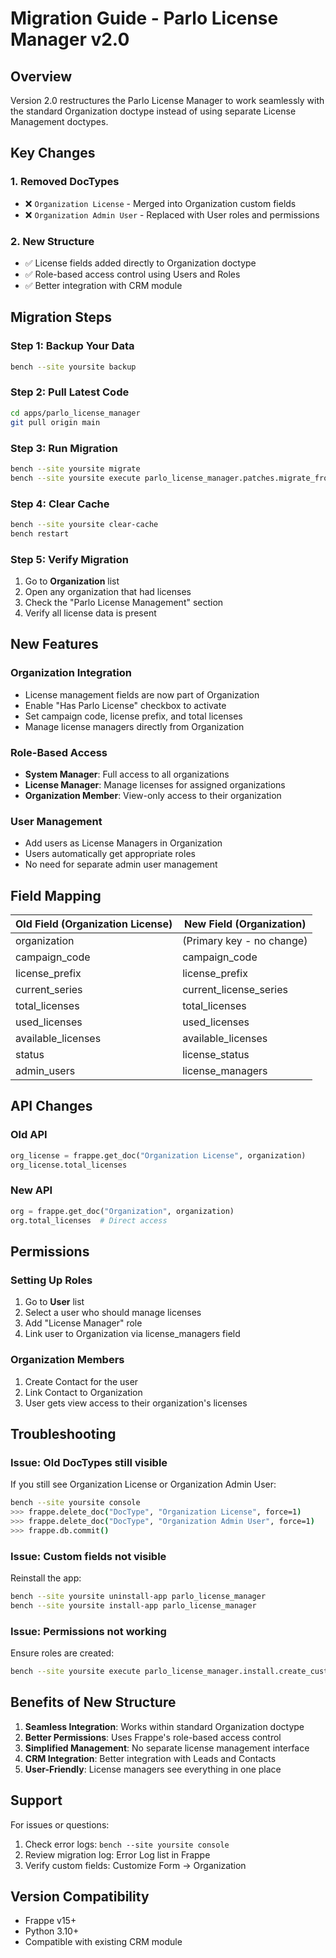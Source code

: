 # Migration Guide - Parlo License Manager v2.0

## Overview

Version 2.0 restructures the Parlo License Manager to work seamlessly with the standard Organization doctype instead of using separate License Management doctypes.

## Key Changes

### 1. **Removed DocTypes**
- ❌ `Organization License` - Merged into Organization custom fields
- ❌ `Organization Admin User` - Replaced with User roles and permissions

### 2. **New Structure**
- ✅ License fields added directly to Organization doctype
- ✅ Role-based access control using Users and Roles
- ✅ Better integration with CRM module

## Migration Steps

### Step 1: Backup Your Data
```bash
bench --site yoursite backup
```

### Step 2: Pull Latest Code
```bash
cd apps/parlo_license_manager
git pull origin main
```

### Step 3: Run Migration
```bash
bench --site yoursite migrate
bench --site yoursite execute parlo_license_manager.patches.migrate_from_organization_license.execute
```

### Step 4: Clear Cache
```bash
bench --site yoursite clear-cache
bench restart
```

### Step 5: Verify Migration
1. Go to **Organization** list
2. Open any organization that had licenses
3. Check the "Parlo License Management" section
4. Verify all license data is present

## New Features

### Organization Integration
- License management fields are now part of Organization
- Enable "Has Parlo License" checkbox to activate
- Set campaign code, license prefix, and total licenses
- Manage license managers directly from Organization

### Role-Based Access
- **System Manager**: Full access to all organizations
- **License Manager**: Manage licenses for assigned organizations
- **Organization Member**: View-only access to their organization

### User Management
- Add users as License Managers in Organization
- Users automatically get appropriate roles
- No need for separate admin user management

## Field Mapping

| Old Field (Organization License) | New Field (Organization) |
|----------------------------------|-------------------------|
| organization | (Primary key - no change) |
| campaign_code | campaign_code |
| license_prefix | license_prefix |
| current_series | current_license_series |
| total_licenses | total_licenses |
| used_licenses | used_licenses |
| available_licenses | available_licenses |
| status | license_status |
| admin_users | license_managers |

## API Changes

### Old API
```python
org_license = frappe.get_doc("Organization License", organization)
org_license.total_licenses
```

### New API
```python
org = frappe.get_doc("Organization", organization)
org.total_licenses  # Direct access
```

## Permissions

### Setting Up Roles
1. Go to **User** list
2. Select a user who should manage licenses
3. Add "License Manager" role
4. Link user to Organization via license_managers field

### Organization Members
1. Create Contact for the user
2. Link Contact to Organization
3. User gets view access to their organization's licenses

## Troubleshooting

### Issue: Old DocTypes still visible
If you still see Organization License or Organization Admin User:
```bash
bench --site yoursite console
>>> frappe.delete_doc("DocType", "Organization License", force=1)
>>> frappe.delete_doc("DocType", "Organization Admin User", force=1)
>>> frappe.db.commit()
```

### Issue: Custom fields not visible
Reinstall the app:
```bash
bench --site yoursite uninstall-app parlo_license_manager
bench --site yoursite install-app parlo_license_manager
```

### Issue: Permissions not working
Ensure roles are created:
```bash
bench --site yoursite execute parlo_license_manager.install.create_custom_roles
```

## Benefits of New Structure

1. **Seamless Integration**: Works within standard Organization doctype
2. **Better Permissions**: Uses Frappe's role-based access control
3. **Simplified Management**: No separate license management interface
4. **CRM Integration**: Better integration with Leads and Contacts
5. **User-Friendly**: License managers see everything in one place

## Support

For issues or questions:
1. Check error logs: `bench --site yoursite console`
2. Review migration log: Error Log list in Frappe
3. Verify custom fields: Customize Form → Organization

## Version Compatibility
- Frappe v15+
- Python 3.10+
- Compatible with existing CRM module